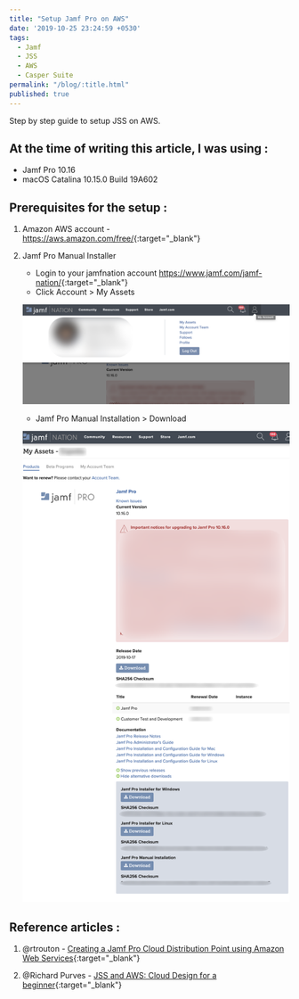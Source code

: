 ```yaml
---
title: "Setup Jamf Pro on AWS"
date: '2019-10-25 23:24:59 +0530'
tags:
  - Jamf
  - JSS
  - AWS
  - Casper Suite
permalink: "/blog/:title.html"
published: true
---
```

Step by step guide to setup JSS on AWS.

## At the time of writing this article, I was using :

- Jamf Pro 10.16
- macOS Catalina 10.15.0 Build 19A602

## Prerequisites for the setup :

1. Amazon AWS account - <https://aws.amazon.com/free/>{:target="_blank"}
2. Jamf Pro Manual Installer
	- Login to your jamfnation account <https://www.jamf.com/jamf-nation/>{:target="_blank"}
    - Click Account > My Assets

    ![1.png](/images/jss-on-aws/1.png)

    - Jamf Pro Manual Installation > Download

    ![2.png](/images/jss-on-aws/2.png)


## Reference articles :

1. @rtrouton - [Creating a Jamf Pro Cloud Distribution Point using Amazon Web Services](https://derflounder.wordpress.com/2017/03/07/creating-a-jamf-pro-cloud-distribution-point-using-amazon-web-services/){:target="_blank"}

2. @Richard Purves - [JSS and AWS: Cloud Design for a beginner](https://www.richard-purves.com/2017/03/09/jss-and-aws-cloud-design-for-a-beginner/){:target="_blank"}

